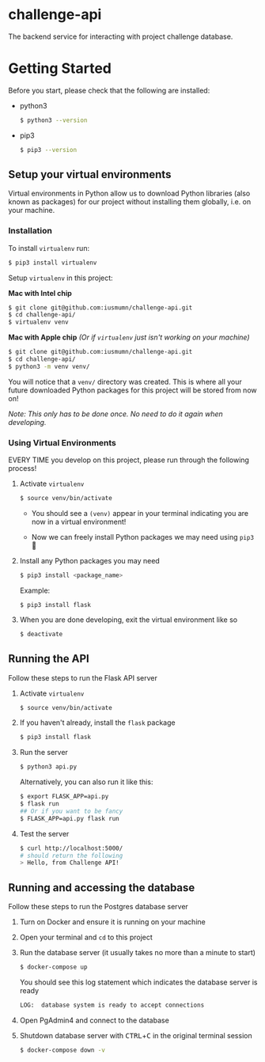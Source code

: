 # challenge-api

The backend service for interacting with project challenge database.

# Getting Started

Before you start, please check that the following are installed:

- python3
    ```bash
    $ python3 --version
    ```

- pip3
    ```bash
    $ pip3 --version
    ```

## Setup your virtual environments

Virtual environments in Python allow us to download Python libraries (also known as packages) for our project without installing them globally, i.e. on your machine.

### Installation

To install `virtualenv` run:

```bash
$ pip3 install virtualenv
```

Setup `virtualenv` in this project:

**Mac with Intel chip**

```bash
$ git clone git@github.com:iusmumn/challenge-api.git
$ cd challenge-api/
$ virtualenv venv
```

**Mac with Apple chip** _(Or if `virtualenv` just isn't working on your machine)_

```bash
$ git clone git@github.com:iusmumn/challenge-api.git
$ cd challenge-api/
$ python3 -m venv venv/
```

You will notice that a `venv/` directory was created. This is where all your future downloaded Python packages for this project will be stored from now on!

_Note: This only has to be done once. No need to do it again when developing._

### Using Virtual Environments

EVERY TIME you develop on this project, please run through the following process!

1. Activate `virtualenv`

    ```bash
    $ source venv/bin/activate
    ```

    - You should see a `(venv)` appear in your terminal indicating you are now in a virtual environment!
    
    - Now we can freely install Python packages we may need using `pip3` 🚀

1. Install any Python packages you may need

    ```bash
    $ pip3 install <package_name>
    ```
    Example:
    ```
    $ pip3 install flask
    ```

1. When you are done developing, exit the virtual environment like so

    ```bash
    $ deactivate
    ```

## Running the API

Follow these steps to run the Flask API server

1. Activate `virtualenv`

    ```bash
    $ source venv/bin/activate
    ```

1. If you haven't already, install the `flask` package

    ```bash
    $ pip3 install flask
    ```

1. Run the server

    ```bash
    $ python3 api.py
    ```
    
    Alternatively, you can also run it like this:

    ```bash
    $ export FLASK_APP=api.py
    $ flask run
    ## Or if you want to be fancy
    $ FLASK_APP=api.py flask run
    ```

1. Test the server

    ```bash
    $ curl http://localhost:5000/
    # should return the following
    > Hello, from Challenge API!
    ```

## Running and accessing the database

Follow these steps to run the Postgres database server

1. Turn on Docker and ensure it is running on your machine

1. Open your terminal and `cd` to this project

1. Run the database server (it usually takes no more than a minute to start)

    ```bash
    $ docker-compose up
    ```

    You should see this log statement which indicates the database server is ready

    ```bash
    LOG:  database system is ready to accept connections
    ```

1. Open PgAdmin4 and connect to the database

1. Shutdown database server with <kbd>CTRL</kbd>+<kbd>C</kbd> in the original terminal session

    ```bash
    $ docker-compose down -v
    ```
